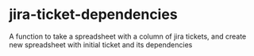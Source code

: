 # jira-ticket-dependencies
A function to take a spreadsheet with a column of jira tickets, and create new spreadsheet with initial ticket and its dependencies
